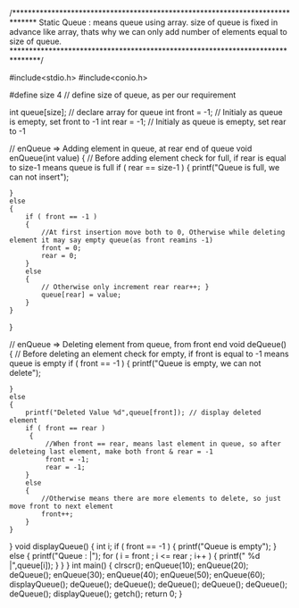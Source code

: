 /****************************************************************************** 
Static Queue : means queue using array. size of queue is fixed in advance like array,
thats why we can only add number of elements equal to size of queue.
*******************************************************************************/

#include<stdio.h>
#include<conio.h> 

#define size 4                  // define size of queue, as per our requirement

int queue[size];                // declare array for queue 
int front = -1;                 // Initialy as queue is emepty, set front to -1 
int rear = -1;                  // Initialy as queue is emepty, set rear to -1

// enQueue => Adding element in queue, at rear end of queue 
void enQueue(int value) 
{ 
    // Before adding element check for full, if rear is equal to size-1 means queue is full 
    if ( rear == size-1 ) 
    { 
        printf("Queue is full, we can not insert"); 
        
    } 
    else 
    { 
        if ( front == -1 ) 
        {
            //At first insertion move both to 0, Otherwise while deleting element it may say empty queue(as front reamins -1) 
            front = 0; 
            rear = 0;
        }
        else
        { 
            // Otherwise only increment rear rear++; }
            queue[rear] = value;
        }
    }
}

// enQueue => Deleting element from queue, from front end 
void deQueue() 
{
    // Before deleting an element check for empty, if front is equal to -1 means queue is empty
    if ( front == -1 ) 
    {
        printf("Queue is empty, we can not delete"); 
        
    }
    else
    { 
        printf("Deleted Value %d",queue[front]); // display deleted element 
        if ( front == rear ) 
         { 
             //When front == rear, means last element in queue, so after deleteing last element, make both front & rear = -1 
             front = -1; 
             rear = -1; 
        } 
        else 
        { 
            //Otherwise means there are more elements to delete, so just move front to next element 
            front++;
        } 
    } 
} 
void displayQueue()
{
    int i; 
    if ( front == -1 ) 
    {
        printf("Queue is empty");
        }
        else 
        {
            printf("Queue : |"); 
            for ( i = front ; i <= rear ; i++ )
            {
                printf(" %d |",queue[i]);
            }
        } 
} 
int main()
{ 
    clrscr(); 
    enQueue(10); 
    enQueue(20);
    deQueue();
    enQueue(30);
    enQueue(40);
    enQueue(50); 
    enQueue(60); 
    displayQueue();
    deQueue();
    deQueue(); 
    deQueue();
    deQueue(); 
    deQueue();
    deQueue();
    displayQueue(); 
    getch();
    return 0;
}

